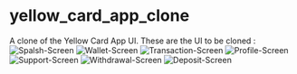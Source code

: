 # yellow_card_app_clone

A clone of the Yellow Card App UI. 
These are the UI to be cloned : 
![Spalsh-Screen](readme-image-asset/spalshscreen.png)
![Wallet-Screen](readme-image-asset/wallet.png)
![Transaction-Screen](readme-image-asset/TRANSACTION.png)
![Profile-Screen](readme-image-asset/profile.png)
![Support-Screen](readme-image-asset/support.png)
![Withdrawal-Screen](readme-image-asset/withdraw.png)
![Deposit-Screen](readme-image-asset/deposit.png)


